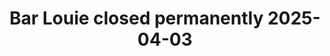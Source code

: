 ---
title: "Bar Louie closed permanently 2025-04-03"
url: /lakewood/bar-louie-closed-permanently-2025-04-03/
shop: vacant
---